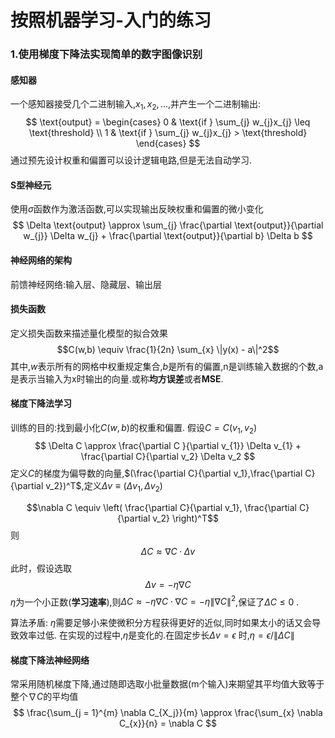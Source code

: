 按照机器学习-入门的练习
==============

### 1.使用梯度下降法实现简单的数字图像识别
#### 感知器

一个感知器接受几个二进制输入,$x_1,x_2,...$,并产生一个二进制输出:
$$ \text{output} = \begin{cases} 0 & \text{if } \sum_{j} w_{j}x_{j} \leq \text{threshold} \\ 1 & \text{if } \sum_{j} w_{j}x_{j} > \text{threshold} \end{cases} $$
通过预先设计权重和偏置可以设计逻辑电路,但是无法自动学习.
#### S型神经元

使用$\sigma$函数作为激活函数,可以实现输出反映权重和偏置的微小变化
$$ \Delta \text{output} \approx \sum_{j} \frac{\partial \text{output}}{\partial w_{j}} \Delta w_{j} + \frac{\partial \text{output}}{\partial b} \Delta b $$
#### 神经网络的架构

前馈神经网络:输入层、隐藏层、输出层
#### 损失函数

定义损失函数来描述量化模型的拟合效果
$$C(w,b) \equiv \frac{1}{2n} \sum_{x} \|y(x) - a\|^2$$
其中,$w$表示所有的网格中权重规定集合,$b$是所有的偏置,n是训练输入数据的个数,a是表示当输入为x时输出的向量.或称**均方误差**或者**MSE**.
#### 梯度下降法学习

训练的目的:找到最小化$C(w,b)$的权重和偏置.
假设$C=C(v_1,v_2)$
$$ \Delta C \approx  \frac{\partial C }{\partial v_{1}} \Delta v_{1} + \frac{\partial C}{\partial v_2} \Delta v_2 $$
定义$C$的梯度为偏导数的向量,$(\frac{\partial C}{\partial v_1},\frac{\partial C}{\partial v_2})^T$,定义$\Delta v \equiv (\Delta v_1,\Delta v_2)$

$$\nabla C \equiv \left( \frac{\partial C}{\partial v_1}, \frac{\partial C}{\partial v_2} \right)^T$$
则$$\Delta C \approx \nabla C · \Delta v$$
此时，假设选取
$$\Delta v = -\eta \nabla C$$
$\eta$为一个小正数(**学习速率**),则$\Delta C \approx -\eta \nabla C \cdot \nabla C = -\eta \|\nabla C\|^2$,保证了$\Delta C \leq 0$ .

算法矛盾: 
$\eta$需要足够小来使微积分方程获得更好的近似,同时如果太小的话又会导致效率过低.
在实现的过程中,$\eta$是变化的.在固定步长$\Delta v= \epsilon$ 时,$\eta = \epsilon/ \| \Delta C\|$

#### 梯度下降法神经网络

常采用随机梯度下降,通过随即选取小批量数据(m个输入)来期望其平均值大致等于整个$\nabla C$的平均值
$$ \frac{\sum_{j = 1}^{m} \nabla C_{X_j}}{m} \approx \frac{\sum_{x} \nabla C_{x}}{n} = \nabla C $$
